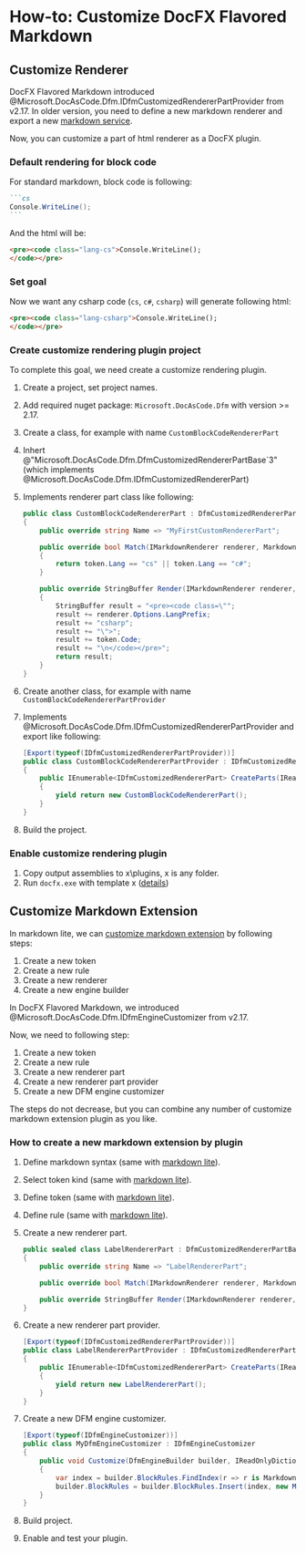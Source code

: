 How-to: Customize DocFX Flavored Markdown
=========================================

Customize Renderer
------------------

DocFX Flavored Markdown introduced @Microsoft.DocAsCode.Dfm.IDfmCustomizedRendererPartProvider from v2.17.
In older version, you need to define a new markdown renderer and export a new [markdown service](xref:Microsoft.DocAsCode.Build.EngineIMarkdownServiceProvider).

Now, you can customize a part of html renderer as a DocFX plugin.

### Default rendering for block code

For standard markdown, block code is following:
````md
```cs
Console.WriteLine();
```
````
And the html will be:
```html
<pre><code class="lang-cs">Console.WriteLine();
</code></pre>
```

### Set goal
Now we want any csharp code (`cs`, `c#`, `csharp`) will generate following html:
```html
<pre><code class="lang-csharp">Console.WriteLine();
</code></pre>
```

### Create customize rendering plugin project
To complete this goal, we need create a customize rendering plugin.

1. Create a project, set project names.
2. Add required nuget package: `Microsoft.DocAsCode.Dfm` with version >= 2.17.
3. Create a class, for example with name `CustomBlockCodeRendererPart`
4. Inhert @"Microsoft.DocAsCode.Dfm.DfmCustomizedRendererPartBase`3" (which implements @Microsoft.DocAsCode.Dfm.IDfmCustomizedRendererPart)
5. Implements renderer part class like following:

   ```cs
   public class CustomBlockCodeRendererPart : DfmCustomizedRendererPartBase<IMarkdownRenderer, MarkdownCodeBlockToken, MarkdownBlockContext>
   {
       public override string Name => "MyFirstCustomRendererPart";
   
       public override bool Match(IMarkdownRenderer renderer, MarkdownCodeBlockToken token, MarkdownBlockContext context)
       {
           return token.Lang == "cs" || token.Lang == "c#";
       }
   
       public override StringBuffer Render(IMarkdownRenderer renderer, MarkdownCodeBlockToken token, MarkdownBlockContext context)
       {
           StringBuffer result = "<pre><code class=\"";
           result += renderer.Options.LangPrefix;
           result += "csharp";
           result += "\">";
           result += token.Code;
           result += "\n</code></pre>";
           return result;
       }
   }
   ```
6. Create another class, for example with name `CustomBlockCodeRendererPartProvider`
7. Implements @Microsoft.DocAsCode.Dfm.IDfmCustomizedRendererPartProvider and export like following:

   ```cs
   [Export(typeof(IDfmCustomizedRendererPartProvider))]
   public class CustomBlockCodeRendererPartProvider : IDfmCustomizedRendererPartProvider
   {
       public IEnumerable<IDfmCustomizedRendererPart> CreateParts(IReadOnlyDictionary<string, object> parameters)
       {
           yield return new CustomBlockCodeRendererPart();
       }
   }
   ```
8. Build the project.

### Enable customize rendering plugin

1. Copy output assemblies to x\plugins, x is any folder.
2. Run `docfx.exe` with template x ([details](howto_build_your_own_type_of_documentation_with_custom_plug-in.html#enable-plug-in))

Customize Markdown Extension
----------------------------

In markdown lite, we can [customize markdown extension](intro_markdown_lite.html#how-to-customize-markdown-syntax) by following steps:
1. Create a new token
2. Create a new rule
3. Create a new renderer
4. Create a new engine builder

In DocFX Flavored Markdown, we introduced @Microsoft.DocAsCode.Dfm.IDfmEngineCustomizer from v2.17.

Now, we need to following step:
1. Create a new token
2. Create a new rule
3. Create a new renderer part
4. Create a new renderer part provider
5. Create a new DFM engine customizer

The steps do not decrease, but you can combine any number of customize markdown extension plugin as you like.

### How to create a new markdown extension by plugin
1. Define markdown syntax (same with [markdown lite](intro_markdown_lite.html#define-markdown-syntax)).
2. Select token kind (same with [markdown lite](intro_markdown_lite.html#select-token-kind)).
3. Define token (same with [markdown lite](intro_markdown_lite.html#define-token)).
4. Define rule (same with [markdown lite](intro_markdown_lite.html#define-rule)).
5. Create a new renderer part.

   ```cs
   public sealed class LabelRendererPart : DfmCustomizedRendererPartBase<IMarkdownRenderer, MarkdownMyLabelBlockToken, MarkdownBlockContext>
   {
       public override string Name => "LabelRendererPart";
   
       public override bool Match(IMarkdownRenderer renderer, MarkdownMyLabelBlockToken token, MarkdownBlockContext context) => true;
   
       public override StringBuffer Render(IMarkdownRenderer renderer, MarkdownMyLabelBlockToken token, MarkdownBlockContext context) => "<div id=\"" + token.Label + "\"></div>";
   }
   ```
6. Create a new renderer part provider.

   ```cs
   [Export(typeof(IDfmCustomizedRendererPartProvider))]
   public class LabelRendererPartProvider : IDfmCustomizedRendererPartProvider
   {
       public IEnumerable<IDfmCustomizedRendererPart> CreateParts(IReadOnlyDictionary<string, object> parameters)
       {
           yield return new LabelRendererPart();
       }
   }
   ```
7. Create a new DFM engine customizer.
   ```cs
   [Export(typeof(IDfmEngineCustomizer))]
   public class MyDfmEngineCustomizer : IDfmEngineCustomizer
   {
       public void Customize(DfmEngineBuilder builder, IReadOnlyDictionary<string, object> parameters)
       {
           var index = builder.BlockRules.FindIndex(r => r is MarkdownHeadingBlockRule);
           builder.BlockRules = builder.BlockRules.Insert(index, new MyHeadingRule());
       }
   }
   ```
8. Build project.
9. Enable and test your plugin.

